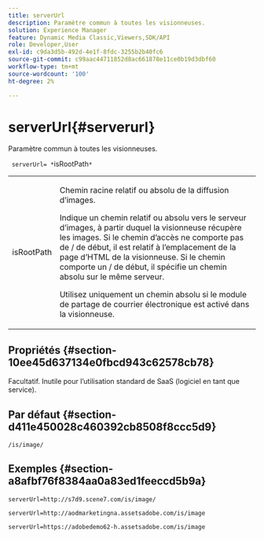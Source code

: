 ```yaml
---
title: serverUrl
description: Paramètre commun à toutes les visionneuses.
solution: Experience Manager
feature: Dynamic Media Classic,Viewers,SDK/API
role: Developer,User
exl-id: c9da3d5b-492d-4e1f-8fdc-3255b2b40fc6
source-git-commit: c99aac44711852d8ac661878e11ce0b19d3dbf60
workflow-type: tm+mt
source-wordcount: '100'
ht-degree: 2%

---
```


# serverUrl{#serverurl}

Paramètre commun à toutes les visionneuses.

` serverUrl= *`isRootPath`*`

<table id="table_9B98C97485DD4DEB8A6ECBCE8DF6B886"> 
 <tbody> 
  <tr> 
   <td colname="col1"> <p> <span class="codeph"> <span class="varname"> isRootPath</span> </span> </p> </td> 
   <td colname="col2"> <p>Chemin racine relatif ou absolu de la diffusion d’images. </p> <p> Indique un chemin relatif ou absolu vers le serveur d’images, à partir duquel la visionneuse récupère les images. Si le chemin d’accès ne comporte pas de <span class="filepath"> /</span> de début, il est relatif à l’emplacement de la page d’HTML de la visionneuse. Si le chemin comporte un <span class="filepath"> /</span> de début, il spécifie un chemin absolu sur le même serveur. </p> <p> Utilisez uniquement un chemin absolu si le module de partage de courrier électronique est activé dans la visionneuse. </p> </td> 
  </tr> 
 </tbody> 
</table>

## Propriétés {#section-10ee45d637134e0fbcd943c62578cb78}

Facultatif. Inutile pour l’utilisation standard de SaaS (logiciel en tant que service).

## Par défaut {#section-d411e450028c460392cb8508f8ccc5d9}

`/is/image/`

## Exemples {#section-a8afbf76f8384aa0a83ed1feeccd5b9a}

```
serverUrl=http://s7d9.scene7.com/is/image/
```

```
serverUrl=http://aodmarketingna.assetsadobe.com/is/image
```

```
serverUrl=https://adobedemo62-h.assetsadobe.com/is/image
```
